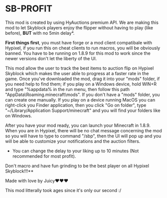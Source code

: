 # SB-PROFIT

This mod is created by using HyAuctions premium API. We are making this mod to let Skyblock players enjoy the flipper without having to play (like before), **BUT** with no 5min delay*.

**First things first**, you must have forge or a mod client compatibale with Hypixel, if you run this on cheat clients to run macros, you will be obviously banned. You have to be running on 1.8.9 for this mod to work since the newer versions don't let the liberty of the UI.

This mod allow the user to track the best items to auction flip on Hypixel Skyblock which makes the user able  to progress at a faster rate in the game. Once you've downloaded the mod, drag it into your "mods" folder, if you need help to find them; if you play on a Windows device, hold WIN+R and type "%appdata% in the run menu, then follow this path "AppData\Roaming\.minecraft\mods". If you don't have a "mods" folder, you can create one manually. If you play on a device running MacOS you can right-click you Finder application, then you click "Go on folder", type "~/Library/Application Support/minecraft" and you will find your folders like on Windows.

After you have your mod ready, you can launch your Minecraft in 1.8.9. When you are in Hypixel, there will be no chat message concerning the mod so you will have to type to command "/sbp", then the UI will pop up and you will be able to customize your notifications and the auction filters.

*  You can change the delay to your liking up to 10 minutes (Not recommended for most profit).

Don't macro and have fun grinding to be the best player on all Hypixel Skyblock!!!**



Made with love by Juicy❤️❤️❤️












This mod litterally took ages since it's only our second :/
